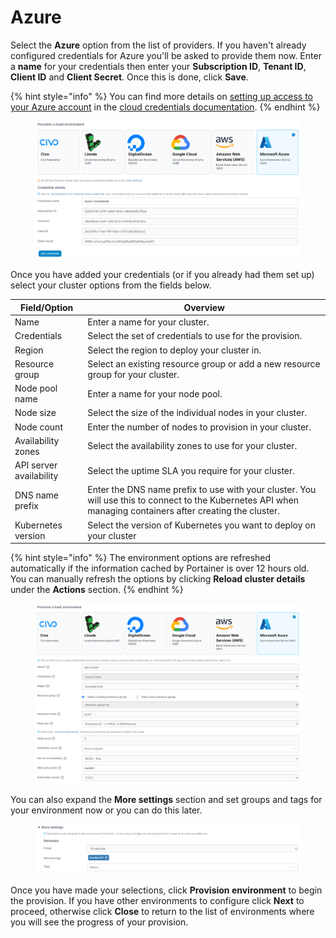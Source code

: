 # Azure

Select the **Azure** option from the list of providers. If you haven't already configured credentials for Azure you'll be asked to provide them now. Enter a **name** for your credentials then enter your **Subscription ID**, **Tenant ID**, **Client ID** and **Client Secret**. Once this is done, click **Save**.

{% hint style="info" %}
You can find more details on [setting up access to your Azure account](../../../admin/settings/cloud/aks.md) in the [cloud credentials documentation](../../../admin/settings/cloud/).
{% endhint %}

<figure><img src="../../../.gitbook/assets/2.15-kaas-creds-aks.png" alt=""><figcaption></figcaption></figure>

Once you have added your credentials (or if you already had them set up) select your cluster options from the fields below.

| Field/Option            | Overview                                                                                                                                                    |
| ----------------------- | ----------------------------------------------------------------------------------------------------------------------------------------------------------- |
| Name                    | Enter a name for your cluster.                                                                                                                              |
| Credentials             | Select the set of credentials to use for the provision.                                                                                                     |
| Region                  | Select the region to deploy your cluster in.                                                                                                                |
| Resource group          | Select an existing resource group or add a new resource group for your cluster.                                                                             |
| Node pool name          | Enter a name for your node pool.                                                                                                                            |
| Node size               | Select the size of the individual nodes in your cluster.                                                                                                    |
| Node count              | Enter the number of nodes to provision in your cluster.                                                                                                     |
| Availability zones      | Select the availability zones to use for your cluster.                                                                                                      |
| API server availability | Select the uptime SLA you require for your cluster.                                                                                                         |
| DNS name prefix         | Enter the DNS name prefix to use with your cluster. You will use this to connect to the Kubernetes API when managing containers after creating the cluster. |
| Kubernetes version      | Select the version of Kubernetes you want to deploy on your cluster                                                                                         |

{% hint style="info" %}
The environment options are refreshed automatically if the information cached by Portainer is over 12 hours old. You can manually refresh the options by clicking **Reload cluster details** under the **Actions** section.
{% endhint %}

<figure><img src="../../../.gitbook/assets/2.15-kaas-provision-aks.png" alt=""><figcaption></figcaption></figure>

You can also expand the **More settings** section and set groups and tags for your environment now or you can do this later.

<figure><img src="../../../.gitbook/assets/2.15-kaas-provision-moresettings.png" alt=""><figcaption></figcaption></figure>

Once you have made your selections, click **Provision environment** to begin the provision. If you have other environments to configure click **Next** to proceed, otherwise click **Close** to return to the list of environments where you will see the progress of your provision.
